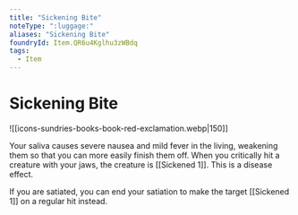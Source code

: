 ```yaml
---
title: "Sickening Bite"
noteType: ":luggage:"
aliases: "Sickening Bite"
foundryId: Item.QR6u4Kglhu3zWBdq
tags:
  - Item
---
```


# Sickening Bite
![[icons-sundries-books-book-red-exclamation.webp|150]]

Your saliva causes severe nausea and mild fever in the living, weakening them so that you can more easily finish them off. When you critically hit a creature with your jaws, the creature is [[Sickened 1]]. This is a disease effect.

If you are satiated, you can end your satiation to make the target [[Sickened 1]] on a regular hit instead.
